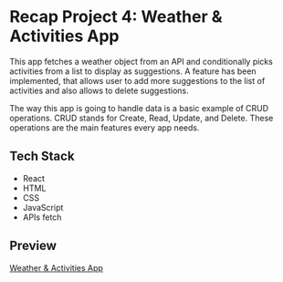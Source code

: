 # Recap Project 4: Weather & Activities App

This app fetches a weather object from an API and conditionally picks activities from a list to display as suggestions.
A feature has been implemented, that allows user to add more suggestions to the list of activities
and also allows to delete suggestions.

The way this app is going to handle data is a basic example of CRUD operations. CRUD stands for
Create, Read, Update, and Delete. These operations are the main features every app needs.

## Tech Stack

- React
- HTML
- CSS
- JavaScript
- APIs fetch

## Preview

[Weather & Activities App](https://recap-project-4-eta.vercel.app)
